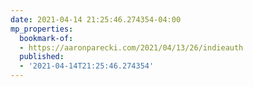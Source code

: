 ```yaml
---
date: 2021-04-14 21:25:46.274354-04:00
mp_properties:
  bookmark-of:
  - https://aaronparecki.com/2021/04/13/26/indieauth
  published:
  - '2021-04-14T21:25:46.274354'
---
```


